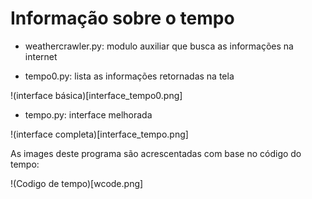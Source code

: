 # Informação sobre o tempo

- weathercrawler.py: modulo auxiliar que busca as informações na internet

- tempo0.py: lista as informações retornadas na tela

!(interface básica)[interface_tempo0.png]

- tempo.py: interface melhorada

!(interface completa)[interface_tempo.png]

As images deste programa são acrescentadas com base no código do tempo:

!(Codigo de tempo)[wcode.png]